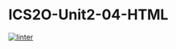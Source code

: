 # ICS2O-Unit2-04-HTML
[![linter](https://github.com/Ferna-S/ICS2O-Unit2-04-HTML/workflows/linter/badge.svg)](https://github.com/marketplace/actions/super-linter)
